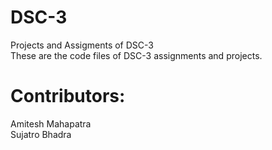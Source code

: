 # DSC-3
Projects and Assigments of DSC-3\
These are the code files of DSC-3 assignments and projects.
# Contributors:
Amitesh Mahapatra\
Sujatro Bhadra
